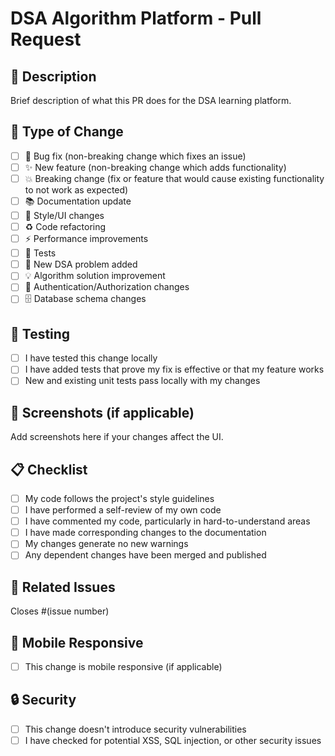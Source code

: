 # DSA Algorithm Platform - Pull Request

## 📝 Description
Brief description of what this PR does for the DSA learning platform.

## 🔄 Type of Change
- [ ] 🐛 Bug fix (non-breaking change which fixes an issue)
- [ ] ✨ New feature (non-breaking change which adds functionality)
- [ ] 💥 Breaking change (fix or feature that would cause existing functionality to not work as expected)
- [ ] 📚 Documentation update
- [ ] 🎨 Style/UI changes
- [ ] ♻️ Code refactoring
- [ ] ⚡ Performance improvements
- [ ] 🧪 Tests
- [ ] 🎯 New DSA problem added
- [ ] 💡 Algorithm solution improvement
- [ ] 🔐 Authentication/Authorization changes
- [ ] 🗄️ Database schema changes

## 🧪 Testing
- [ ] I have tested this change locally
- [ ] I have added tests that prove my fix is effective or that my feature works
- [ ] New and existing unit tests pass locally with my changes

## 📸 Screenshots (if applicable)
Add screenshots here if your changes affect the UI.

## 📋 Checklist
- [ ] My code follows the project's style guidelines
- [ ] I have performed a self-review of my own code
- [ ] I have commented my code, particularly in hard-to-understand areas
- [ ] I have made corresponding changes to the documentation
- [ ] My changes generate no new warnings
- [ ] Any dependent changes have been merged and published

## 🔗 Related Issues
Closes #(issue number)

## 📱 Mobile Responsive
- [ ] This change is mobile responsive (if applicable)

## 🔒 Security
- [ ] This change doesn't introduce security vulnerabilities
- [ ] I have checked for potential XSS, SQL injection, or other security issues
